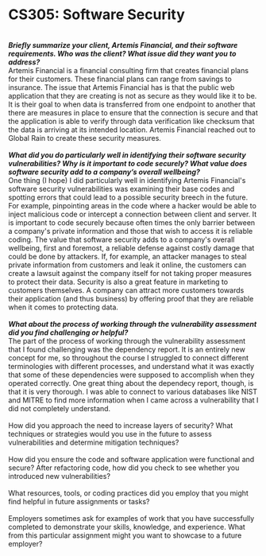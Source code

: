 # CS305: Software Security

<br> <b><i>Briefly summarize your client, Artemis Financial, and their software requirements. Who was the client? What issue did they want you to address? </b></i>
<br> Artemis Financial is a financial consulting firm that creates financial plans for their customers. These financial plans can range from savings to insurance. The issue that Artemis Financial has is that the public web application that they are creating is not as secure as they would like it to be. It is their goal to when data is transferred from one endpoint to another that there are measures in place to ensure that the connection is secure and that the application is able to verify through data verification like checksum that the data is arriving at its intended location. Artemis Financial reached out to Global Rain to create these security measures.
<br>
<br> <b><i>What did you do particularly well in identifying their software security vulnerabilities? Why is it important to code securely? What value does software security add to a company’s overall wellbeing?</b></i>
<br> One thing (I hope) I did particularly well in identifying Artemis Financial's software security vulnerabilities was examining their base codes and spotting errors that could lead to a possible security breech in the future. For example, pinpointing areas in the code where a hacker would be able to inject malicious code or intercept a connection between client and server. It is important to code securely because often times the only barrier between a company's private information and those that wish to access it is reliable coding. The value that software security adds to a company's overall wellbeing, first and foremost, a reliable defense against costly damage that could be done by attackers. If, for example, an attacker manages to steal private information from customers and leak it online, the customers can create a lawsuit against the company itself for not taking proper measures to protect their data. Security is also a great feature in marketing to customers themselves. A company can attract more customers towards their application (and thus business) by offering proof that they are reliable when it comes to protecting data.
<br>
<br> <b><i>What about the process of working through the vulnerability assessment did you find challenging or helpful?</b></i>
<br> The part of the process of working through the vulnerability assessment that I found challenging was the dependency report. It is an entirely new concept for me, so throughout the course I struggled to connect different terminologies with different processes, and understand what it was exactly that some of these dependencies were supposed to accomplish when they operated correctly. One great thing about the dependecy report, though, is that it is very thorough. I was able to connect to various databases like NIST and MITRE to find more information when I came across a vulnerability that I did not completely understand.
<br>
<br> How did you approach the need to increase layers of security? What techniques or strategies would you use in the future to assess vulnerabilities and determine mitigation techniques?
<br>
<br> How did you ensure the code and software application were functional and secure? After refactoring code, how did you check to see whether you introduced new vulnerabilities?
<br>
<br> What resources, tools, or coding practices did you employ that you might find helpful in future assignments or tasks?
<br>
<br> Employers sometimes ask for examples of work that you have successfully completed to demonstrate your skills, knowledge, and experience. What from this particular assignment might you want to showcase to a future employer?
